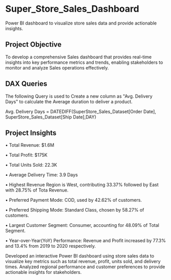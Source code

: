 # Super_Store_Sales_Dashboard
Power BI dashboard to visualize store sales data and provide actionable insights.

## Project Objective

To develop a comprehensive Sales dashboard that
provides real-time insights into key performance metrics and trends, enabling stakeholders to monitor and analyze Sales operations effectively.

## DAX Queries

The following Query is used to Create a new column as "Avg. Delivery Days" to calculate the Average duration to deliver a product.

Avg. Delivery Days = DATEDIFF(SuperStore_Sales_Dataset[Order Date], SuperStore_Sales_Dataset[Ship Date],DAY)

## Project Insights

•	Total Revenue: $1.6M

•	Total Profit: $175K

•	Total Units Sold: 22.3K

•	Average Delivery Time: 3.9 Days

•	Highest Revenue Region is West,   contributing 33.37% followed by East with 28.75% of Tota Revenue.

•	Preferred Payment Mode: COD, used by 42.62% of customers.

•	Preferred Shipping Mode: Standard Class, chosen by 58.27% of customers.

•	Largest Customer Segment: Consumer, accounting for 48.09% of Total Segment.

•	Year-over-Year(YoY) Performance: Revenue and Profit increased by 77.3% and 13.4% from 2019 to 2020 respectively.

Developed an interactive Power BI dashboard using store sales data to visualize key metrics such as total revenue, profit, units sold, and delivery times. Analyzed regional performance and customer preferences to provide actionable insights for stakeholders.
